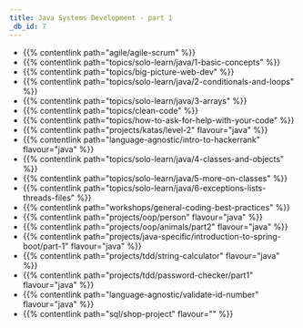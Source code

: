 ```yaml
---
title: Java Systems Development - part 1
_db_id: 7
---
```


- {{% contentlink path="agile/agile-scrum" %}}
- {{% contentlink path="topics/solo-learn/java/1-basic-concepts" %}}
- {{% contentlink path="topics/big-picture-web-dev" %}}
- {{% contentlink path="topics/solo-learn/java/2-conditionals-and-loops" %}}
- {{% contentlink path="topics/solo-learn/java/3-arrays" %}}
- {{% contentlink path="topics/clean-code" %}}
- {{% contentlink path="topics/how-to-ask-for-help-with-your-code" %}}
- {{% contentlink path="projects/katas/level-2" flavour="java" %}}
- {{% contentlink path="language-agnostic/intro-to-hackerrank" flavour="java" %}}
- {{% contentlink path="topics/solo-learn/java/4-classes-and-objects" %}}
- {{% contentlink path="topics/solo-learn/java/5-more-on-classes" %}}
- {{% contentlink path="topics/solo-learn/java/6-exceptions-lists-threads-files" %}}
- {{% contentlink path="workshops/general-coding-best-practices" %}}
- {{% contentlink path="projects/oop/person" flavour="java" %}}
- {{% contentlink path="projects/oop/animals/part2" flavour="java" %}}
- {{% contentlink path="projects/java-specific/introduction-to-spring-boot/part-1" flavour="java" %}}
- {{% contentlink path="projects/tdd/string-calculator" flavour="java" %}}
- {{% contentlink path="projects/tdd/password-checker/part1" flavour="java" %}}
- {{% contentlink path="language-agnostic/validate-id-number" flavour="java" %}}
- {{% contentlink path="sql/shop-project" flavour="" %}}
